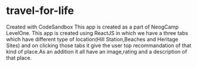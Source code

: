 # travel-for-life
Created with CodeSandbox 
This app is created as a part of NeogCamp LevelOne. 
This app is created using ReactJS in which we have a three tabs which have different type of location(Hill Station,Beaches and Heritage Sites) and on clicking those tabs it give the user top recommandation of that kind of place.As an addition it all have an image,rating and a description of that place.
